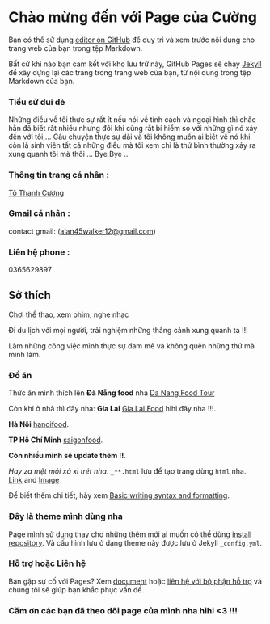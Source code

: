 # Chào mừng đến với Page của Cường

Bạn có thể sử dụng [editor on GitHub](https://github.com/81CuongVn/81-1/edit/main/docs/index.md) để duy trì và xem trước nội dung cho trang web của bạn trong tệp Markdown.

Bất cứ khi nào bạn cam kết với kho lưu trữ này, GitHub Pages sẽ chạy [Jekyll](https://jekyllrb.com/) để xây dựng lại các trang trong trang web của bạn, từ nội dung trong tệp Markdown của bạn.

### Tiểu sử dui dẻ
Những điều về tôi thực sự rất ít nếu nói về tính cách và ngoại hình thì chắc hẳn đã biết rất nhiều nhưng đôi khi cũng rất bí hiểm so với những gì nó xảy đến với tôi,... Câu chuyện thực sự dài và tôi không muốn ai biết về nó khi còn là sinh viên tất cả những điều mà tôi xem chỉ là thứ bình thường xảy ra xung quanh tôi mà thôi ... Bye Bye ..

### Thông tin trang cá nhân :
[Tô Thanh Cường](https://www.facebook.com/batmi.bimat.543)
### Gmail cá nhân :
contact gmail: (alan45walker12@gmail.com)
### Liên hệ phone :
0365629897
## Sở thích
Chơi thể thao, xem phim, nghe nhạc 

Đi du lịch với mọi người, trải nghiệm những thắng cảnh xung quanh ta !!!

Làm những công việc mình thực sự đam mê và không quên những thứ mà mình làm.
### Đồ ăn 
Thức ăn mình thích lên **Đà Nẵng food** nha [Da Nang Food Tour](https://danangfoodtour.com/)

Còn khi ở nhà thì đây nha:
**Gia Lai** [Gia Lai Food](https://gialaifood.com/) hihi đây nha !!!.

**Hà Nội** [hanoifood](http://www.hanoifood.online/).

**TP Hồ Chí Minh** [saigonfood](https://sgfoods.com.vn/).

**Còn nhiều mình sẽ update thêm !!**. 

_Hay za mệt mỏi xả xì trét nha_. 
`_**.html` lưu để tạo trang dùng `html` nha.  
[Link](url) and [Image](https://www.facebook.com/photo/?fbid=1105559669932721&set=a.101256343696397)

Để biết thêm chi tiết, hãy xem [Basic writing syntax and formatting](https://docs.github.com/en/github/writing-on-github/getting-started-with-writing-and-formatting-on-github/basic-writing-and-formatting-syntax).
### Đây là theme mình dùng nha 

Page mình sử dụng thay cho những thêm mới ai muốn có thể dùng [install repository](https://github.com/81CuongVn/81-1/settings/pages). Và cấu hình lưu ở dạng theme này được lưu ở Jekyll `_config.yml`.

### Hỗ trợ hoặc Liên hệ

Bạn gặp sự cố với Pages? Xem [document](https://docs.github.com/categories/github-pages-basics/) hoặc [liên hệ với bộ phận hỗ trợ](https://support.github.com/contact) và chúng tôi sẽ giúp bạn khắc phục vấn đề.
### Căm ơn các bạn đã theo dõi page của mình nha hihi <3 !!!
